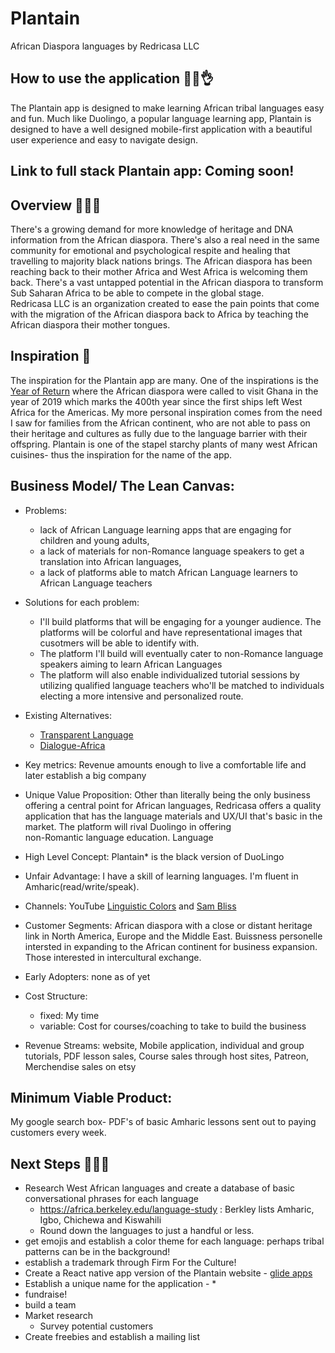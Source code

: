 # Plantain
African Diaspora languages by Redricasa LLC
## How to use the application 👌🏾👌
The Plantain app is designed to make learning African tribal languages easy and fun. Much like Duolingo, a popular language learning app, Plantain is designed to have a well designed mobile-first application with a beautiful user experience and easy to navigate design.
## Link to full stack Plantain app: Coming soon!
## Overview 👋🏾👋
There's a growing demand for more knowledge of heritage and DNA information from the African diaspora. There's also a real need in the same community for emotional and psychological respite and healing that travelling to majority black nations brings. 
The African diaspora has been reaching back to their mother Africa and West Africa is welcoming them back. There's a vast untapped potential in the African diaspora to transform Sub Saharan Africa to be able to compete in the global stage.  
Redricasa LLC is an organization created to ease the pain points that come with the migration of the African diaspora back to Africa by teaching the African diaspora their mother tongues. 

## Inspiration 🌹
The inspiration for the Plantain app are many. One of the inspirations is the [Year of Return](https://www.https://www.yearofreturn.com/about/) where the African diaspora were called to visit Ghana in the year of 2019 which marks the 400th year since the first ships left West Africa for the Americas. 
My more personal inspiration comes from the need I saw for families from the African continent, who are not able to pass on their heritage and cultures as fully due to the language barrier with their offspring. Plantain is one of the stapel starchy plants of many west African cuisines- thus the inspiration for the name of the app.

## Business Model/ The Lean Canvas: 
- Problems: 
    - lack of African Language learning apps that are engaging for children and young adults, 
    - a lack of materials for non-Romance language speakers to get a translation into African languages, 
    - a lack of platforms able to match African Language learners to African Language teachers
- Solutions for each problem: 
    - I'll build platforms that will be engaging for a younger audience. The platforms will be colorful and have representational           images that cusotmers will be able to identify with. 
    - The platform I'll build will eventually cater to non-Romance language speakers aiming to learn African Languages
    - The platform will also enable individualized tutorial sessions by utilizing qualified language teachers who'll be matched to          individuals electing a more intensive and personalized route.
    
- Existing Alternatives:
    - [Transparent Language](https://www.transparent.com/) 
    - [Dialogue-Africa](https://www.dialogue-africa.com/) 
- Key metrics: Revenue amounts enough to live a comfortable life and later establish a big company
- Unique Value Proposition:
     Other than literally being the only business offering a central point for African languages, Redricasa offers a quality                application that has the language materials and UX/UI that's basic in the market. The platform will rival Duolingo in offering  
     non-Romantic language education. Language 
- High Level Concept: Plantain* is the black version of DuoLingo
- Unfair Advantage: I have a skill of learning languages. I'm fluent in Amharic(read/write/speak). 
- Channels: YouTube [Linguistic Colors](https://www.youtube.com/channel/UCyEdoYpPzR8wcyV7owwbpAg?view_as=subscriber) and [Sam Bliss](https://www.youtube.com/channel/UCQYF796GfX3paMASMsRDGIg/videos)
- Customer Segments: African diaspora with a close or distant heritage link in North America, Europe and the Middle East. Buissness         personelle intersted in expanding to the African continent for business expansion. Those interested in intercultural exchange. 
- Early Adopters: none as of yet
- Cost Structure: 
    - fixed: My time
    - variable: Cost for courses/coaching to take to build the business
- Revenue Streams: website, Mobile application, individual and group tutorials, PDF lesson sales, Course sales through host sites, Patreon, Merchendise sales on etsy
## Minimum Viable Product:
My google search box- PDF's of basic Amharic lessons sent out to paying customers every week.

## Next Steps 💁🏾‍♀️
- Research West African languages and create a database of basic conversational phrases for each language
    - https://africa.berkeley.edu/language-study : Berkley lists Amharic, Igbo, Chichewa and Kiswahili
    - Round down the languages to just a handful or less. 
- get emojis and establish a color theme for each language: perhaps tribal patterns can be in the background!
- establish a trademark through Firm For the Culture! 
- Create a React native app version of the Plantain website - [glide apps](https://www.glideapps.com/)
- Establish a unique name for the application - * 
- fundraise!
- build a team 
- Market research
    - Survey potential customers
- Create freebies and establish a mailing list

